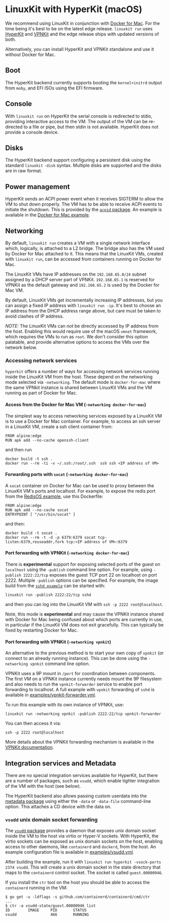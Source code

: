 # LinuxKit with HyperKit (macOS)

We recommend using LinuxKit in conjunction with
[Docker for Mac](https://docs.docker.com/docker-for-mac/install/). For
the time being it's best to be on the latest edge release. `linuxkit
run` uses [HyperKit](https://github.com/moby/hyperkit) and
[VPNKit](https://github.com/moby/vpnkit) and the edge release ships
with updated versions of both.

Alternatively, you can install HyperKit and VPNKit standalone and use it without Docker for Mac.


## Boot

The HyperKit backend currently supports booting the
`kernel+initrd` output from `moby`, and EFI ISOs using the EFI firmware.


## Console

With `linuxkit run` on HyperKit the serial console is redirected to
stdio, providing interactive access to the VM. The output of the VM
can be re-directed to a file or pipe, but then stdin is not available.
HyperKit does not provide a console device.


## Disks

The HyperKit backend support configuring a persistent disk using the
standard `linuxkit` `-disk` syntax.  Multiple disks are
supported and the disks are in raw format.

## Power management

HyperKit sends an ACPI power event when it receives SIGTERM to allow the VM to
shut down properly. The VM has to be able to receive ACPI events to initiate the
shutdown.  This is provided by the [`acpid` package](../pkg/acpid). An example
is available in the [Docker for Mac example](../examples/docker-for-mac.yml).

## Networking

By default, `linuxkit run` creates a VM with a single network
interface which, logically, is attached to a L2 bridge. The bridge
also has the VM used by Docker for Mac attached to it. This means that
the LinuxKit VMs, created with `linuxkit run`, can be accessed from
containers running on Docker for Mac.

The LinuxKit VMs have IP addresses on the `192.168.65.0/24` subnet
assigned by a DHCP server part of VPNKit. `192.168.65.1` is reserved
for VPNKit as the default gateway and `192.168.65.2` is used by the
Docker for Mac VM.

By default, LinuxKit VMs get incrementally increasing IP addresses,
but you can assign a fixed IP address with `linuxkit run -ip`. It's
best to choose an IP address from the DHCP address range above, but
care must be taken to avoid clashes of IP address.

*NOTE:* The LinuxKit VMs can *not* be directly accessed by IP address
from the host.  Enabling this would require use of the macOS `vmnet`
framework, which requires the VMs to run as `root`.  We don't consider
this option palatable, and provide alternative options to access the
VMs over the network below.


### Accessing network services

`hyperkit` offers a number of ways for accessing network services
running inside the LinuxKit VM from the host. These depend on the
networking mode selected via `-networking`. The default mode is
`docker-for-mac` where the same VPNkit instance is shared between
LinuxKit VMs and the VM running as part of Docker for Mac.


#### Access from the Docker for Mac VM (`-networking docker-for-mac`)

The simplest way to access networking services exposed by a LinuxKit
VM is to use a Docker for Mac container. For example, to access an ssh
server in a LinuxKit VM, create a ssh client container from:

```
FROM alpine:edge
RUN apk add --no-cache openssh-client
```

and then run

```
docker build -t ssh .
docker run --rm -ti -v ~/.ssh:/root/.ssh  ssh ssh <IP address of VM>
```

#### Forwarding ports with `socat`  (`-networking docker-for-mac`)

A `socat` container on Docker for Mac can be used to proxy between the
LinuxKit VM's ports and localhost.  For example, to expose the redis
port from the [RedisOS example](../examples/redis-os.yml), use this
Dockerfile:

```
FROM alpine:edge
RUN apk add --no-cache socat
ENTRYPOINT [ "/usr/bin/socat" ]
```
and then:
```
docker build -t socat .
docker run --rm -t -d -p 6379:6379 socat tcp-listen:6379,reuseaddr,fork tcp:<IP address of VM>:6379
```

#### Port forwarding with VPNKit (`-networking docker-for-mac`)

There is **experimental** support for exposing selected ports of the
guest on `localhost` using the `-publish` command line option. For
example, using `-publish 2222:22/tcp` exposes the guest TCP port 22 on
localhost on port 2222. Multiple `-publish` options can be
specified. For example, the image build from the [`sshd
example`](../examples/sshd.yml) can be started with:

```
linuxkit run -publish 2222:22/tcp sshd
```

and then you can log into the LinuxKit VM with `ssh -p 2222
root@localhost`.

Note, this mode is **experimental** and may cause the VPNKit instance
shared with Docker for Mac being confused about which ports are
currently in use, in particular if the LinuxKit VM does not exit
gracefully. This can typically be fixed by restarting Docker for Mac.


#### Port forwarding with VPNKit (`-networking vpnkit`)

An alternative to the previous method is to start your own copy of
`vpnkit` (or connect to an already running instance). This can be done
using the `-networking vpnkit` command line option.

VPNKit uses a 9P mount in `/port` for coordination between
components. The first VM on a VPNKit instance currently needs mount
the 9P filesystem and also needs to run the `vpnkit-forwarder` service
to enable port forwarding to localhost.  A full example with `vpnkit`
forwarding of `sshd` is available in
[examples/vpnkit-forwarder.yml](/examples/vpnkit-forwarder.yml).

To run this example with its own instance of VPNKit, use:

```
linuxkit run -networking vpnkit -publish 2222:22/tcp vpnkit-forwarder
```

You can then access it via:

```
ssh -p 2222 root@localhost
```

More details about the VPNKit forwarding mechanism is available in the
[VPNKit
documentation](https://github.com/moby/vpnkit/blob/master/docs/ports.md#signalling-from-the-vm-to-the-host).


## Integration services and Metadata

There are no special integration services available for HyperKit, but
there are a number of packages, such as `vsudd`, which enable
tighter integration of the VM with the host (see below).

The HyperKit backend also allows passing custom userdata into the
[metadata package](./metadata.md) using either the `-data` or `-data-file` command-line
option. This attaches a CD device with the data on.


### `vsudd` unix domain socket forwarding

The [`vsudd` package](/pkg/vsudd) provides a daemon that exposes unix
domain socket inside the VM to the host via virtio or Hyper-V sockets.
With HyperKit, the virtio sockets can be exposed as unix domain
sockets on the host, enabling access to other daemons, like
`containerd` and `dockerd`, from the host.  An example configuration
file is available in [examples/vsudd.yml](/examples/vsudd.yml).

After building the example, run it with `linuxkit run hyperkit
-vsock-ports 2374 vsudd`. This will create a unix domain socket in the state directory that maps to the `containerd` control socket. The socket is called `guest.00000946`.

If you install the `ctr` tool on the host you should be able to access the
`containerd` running in the VM:

```
$ go get -u -ldflags -s github.com/containerd/containerd/cmd/ctr
...
$ ctr -a vsudd-state/guest.00000946 list
ID        IMAGE     PID       STATUS
vsudd               466       RUNNING
```
